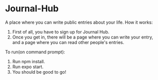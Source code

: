 # Journal-Hub
A place where you can write public entries about your life.
How it works:
1) First of all, you have to sign up for Journal Hub. 
2) Once you get in, there will be a page where you can write your entry, and a page where you can read other people's entries.

To run(on command prompt):
1) Run npm install.
3) Run expo start.
3) You should be good to go!

